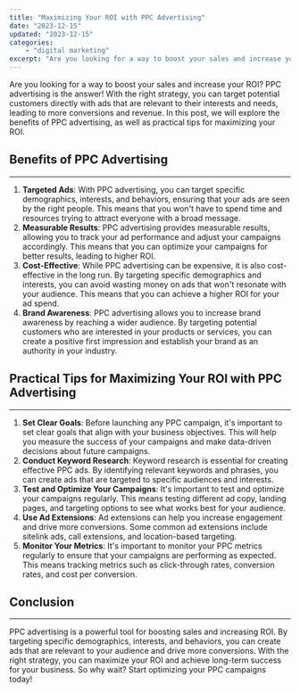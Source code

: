 ```yaml
---
title: "Maximizing Your ROI with PPC Advertising"
date: "2023-12-15"
updated: "2023-12-15"
categories: 
    - "digital marketing"
excerpt: "Are you looking for a way to boost your sales and increase your ROI? PPC advertising is the answer! With the right strategy, you can target potential customers directly with ads that are relevant to their interests and needs, leading to more conversions and revenue. In this post, we will explore the benefits of PPC advertising, as well as practical tips for maximizing your ROI."
--- 
```

Are you looking for a way to boost your sales and increase your ROI? PPC advertising is the answer! With the right strategy, you can target potential customers directly with ads that are relevant to their interests and needs, leading to more conversions and revenue. In this post, we will explore the benefits of PPC advertising, as well as practical tips for maximizing your ROI.

## Benefits of PPC Advertising
--------------------------

1. ****Targeted Ads****: With PPC advertising, you can target specific demographics, interests, and behaviors, ensuring that your ads are seen by the right people. This means that you won't have to spend time and resources trying to attract everyone with a broad message.
2. ****Measurable Results****: PPC advertising provides measurable results, allowing you to track your ad performance and adjust your campaigns accordingly. This means that you can optimize your campaigns for better results, leading to higher ROI.
3. ****Cost-Effective****: While PPC advertising can be expensive, it is also cost-effective in the long run. By targeting specific demographics and interests, you can avoid wasting money on ads that won't resonate with your audience. This means that you can achieve a higher ROI for your ad spend.
4. ****Brand Awareness****: PPC advertising allows you to increase brand awareness by reaching a wider audience. By targeting potential customers who are interested in your products or services, you can create a positive first impression and establish your brand as an authority in your industry.

## Practical Tips for Maximizing Your ROI with PPC Advertising
-------------------------------------------------------

1. **Set Clear Goals**: Before launching any PPC campaign, it's important to set clear goals that align with your business objectives. This will help you measure the success of your campaigns and make data-driven decisions about future campaigns.
2. **Conduct Keyword Research**: Keyword research is essential for creating effective PPC ads. By identifying relevant keywords and phrases, you can create ads that are targeted to specific audiences and interests.
3. **Test and Optimize Your Campaigns**: It's important to test and optimize your campaigns regularly. This means testing different ad copy, landing pages, and targeting options to see what works best for your audience.
4. **Use Ad Extensions**: Ad extensions can help you increase engagement and drive more conversions. Some common ad extensions include sitelink ads, call extensions, and location-based targeting.
5. **Monitor Your Metrics**: It's important to monitor your PPC metrics regularly to ensure that your campaigns are performing as expected. This means tracking metrics such as click-through rates, conversion rates, and cost per conversion.

## Conclusion
------------
PPC advertising is a powerful tool for boosting sales and increasing ROI. By targeting specific demographics, interests, and behaviors, you can create ads that are relevant to your audience and drive more conversions. With the right strategy, you can maximize your ROI and achieve long-term success for your business. So why wait? Start optimizing your PPC campaigns today!